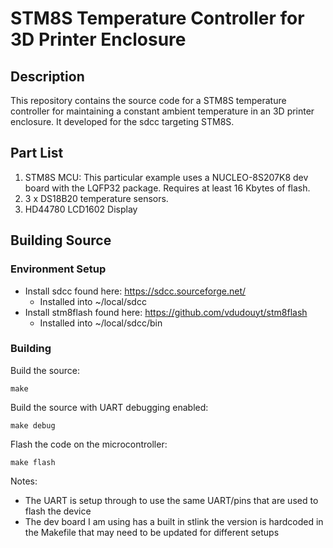 # STM8S Temperature Controller for 3D Printer Enclosure

## Description
This repository contains the source code for a STM8S temperature controller for maintaining a constant ambient temperature in an 3D printer enclosure. It developed for the sdcc targeting STM8S.

## Part List

 1. STM8S MCU: This particular example uses a NUCLEO-8S207K8 dev board with the LQFP32 package. Requires at least 16 Kbytes of flash.
 2. 3 x DS18B20 temperature sensors.
 3. HD44780 LCD1602 Display

## Building Source

### Environment Setup

 - Install sdcc found here: https://sdcc.sourceforge.net/
    - Installed into ~/local/sdcc
 - Install stm8flash found here: https://github.com/vdudouyt/stm8flash
    - Installed into ~/local/sdcc/bin

 ### Building
 Build the source:

    make

 Build the source with UART debugging enabled:

    make debug

 
 Flash the code on the microcontroller:

    make flash

 Notes: 
  - The UART is setup through to use the same UART/pins that are used to flash the device
  - The dev board I am using has a built in stlink the version is hardcoded in the Makefile that may need to be updated for different setups
